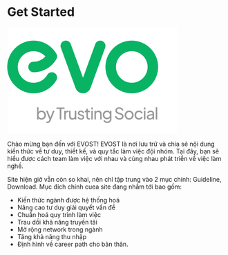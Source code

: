 # Get Started

![](../public/assets/logonotm.png)

Chào mừng bạn đến với EVOST! EVOST là nơi lưu trữ và chia sẻ nội dung kiến thức về tư duy, thiết kế, và quy tắc làm việc đội nhóm. Tại đây, bạn sẽ hiểu được cách team làm việc với nhau và cùng nhau phát triển về việc làm nghề.

Site hiện giờ vẫn còn so khai, nên chỉ tập trung vào 2 mục chính: Guideline, Download. Mục đích chính cuea site đang nhắm tới bao gồm:

- Kiến thức ngành được hệ thống hoá
- Nâng cao tư duy giải quyết vấn đề
- Chuẩn hoá quy trình làm việc
- Trau dồi khả năng truyền tải
- Mở rộng network trong ngành
- Tăng khả năng thu nhập
- Định hình về career path cho bản thân.

